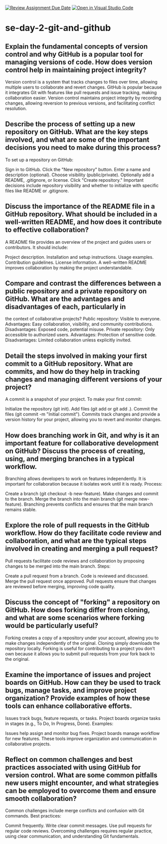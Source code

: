 [![Review Assignment Due Date](https://classroom.github.com/assets/deadline-readme-button-22041afd0340ce965d47ae6ef1cefeee28c7c493a6346c4f15d667ab976d596c.svg)](https://classroom.github.com/a/8wgCKhpZ)
[![Open in Visual Studio Code](https://classroom.github.com/assets/open-in-vscode-2e0aaae1b6195c2367325f4f02e2d04e9abb55f0b24a779b69b11b9e10269abc.svg)](https://classroom.github.com/online_ide?assignment_repo_id=15643449&assignment_repo_type=AssignmentRepo)
# se-day-2-git-and-github
## Explain the fundamental concepts of version control and why GitHub is a popular tool for managing versions of code. How does version control help in maintaining project integrity?
Version control is a system that tracks changes to files over time, allowing multiple users to collaborate and revert changes. GitHub is popular because it integrates Git with features like pull requests and issue tracking, making collaboration easier. Version control maintains project integrity by recording changes, allowing reversion to previous versions, and facilitating conflict resolution.


## Describe the process of setting up a new repository on GitHub. What are the key steps involved, and what are some of the important decisions you need to make during this process?
To set up a repository on GitHub:

Sign in to GitHub.
Click the "New repository" button.
Enter a name and description (optional).
Choose visibility (public/private).
Optionally add a README, .gitignore, or license.
Click "Create repository."
Important decisions include repository visibility and whether to initialize with specific files like README or .gitignore.


## Discuss the importance of the README file in a GitHub repository. What should be included in a well-written README, and how does it contribute to effective collaboration?

A README file provides an overview of the project and guides users or contributors. It should include:

Project description.
Installation and setup instructions.
Usage examples.
Contribution guidelines.
License information.
A well-written README improves collaboration by making the project understandable.

## Compare and contrast the differences between a public repository and a private repository on GitHub. What are the advantages and disadvantages of each, particularly in 
the context of collaborative projects?
Public repository: Visible to everyone.
Advantages: Easy collaboration, visibility, and community contributions.
Disadvantages: Exposed code, potential misuse.
Private repository: Only accessible to authorized users.
Advantages: Protection of sensitive code.
Disadvantages: Limited collaboration unless explicitly invited.


## Detail the steps involved in making your first commit to a GitHub repository. What are commits, and how do they help in tracking changes and managing different versions of your project?
A commit is a snapshot of your project. To make your first commit:

Initialize the repository (git init).
Add files (git add <filename> or git add .).
Commit the files (git commit -m "Initial commit").
Commits track changes and provide a version history for your project, allowing you to revert and monitor changes.


## How does branching work in Git, and why is it an important feature for collaborative development on GitHub? Discuss the process of creating, using, and merging branches in a typical workflow.
Branching allows developers to work on features independently. It is important for collaboration because it isolates work until it is ready.
Process:

Create a branch (git checkout -b new-feature).
Make changes and commit to the branch.
Merge the branch into the main branch (git merge new-feature).
Branching prevents conflicts and ensures that the main branch remains stable.



## Explore the role of pull requests in the GitHub workflow. How do they facilitate code review and collaboration, and what are the typical steps involved in creating and merging a pull request?
Pull requests facilitate code reviews and collaboration by proposing changes to be merged into the main branch.
Steps:

Create a pull request from a branch.
Code is reviewed and discussed.
Merge the pull request once approved.
Pull requests ensure that changes are reviewed before merging, improving code quality.



## Discuss the concept of "forking" a repository on GitHub. How does forking differ from cloning, and what are some scenarios where forking would be particularly useful?
Forking creates a copy of a repository under your account, allowing you to make changes independently of the original. Cloning simply downloads the repository locally.
Forking is useful for contributing to a project you don’t own because it allows you to submit pull requests from your fork back to the original.


## Examine the importance of issues and project boards on GitHub. How can they be used to track bugs, manage tasks, and improve project organization? Provide examples of how these tools can enhance collaborative efforts.
Issues track bugs, feature requests, or tasks. Project boards organize tasks in stages (e.g., To Do, In Progress, Done).
Examples:

Issues help assign and monitor bug fixes.
Project boards manage workflow for new features.
These tools improve organization and communication in collaborative projects.



## Reflect on common challenges and best practices associated with using GitHub for version control. What are some common pitfalls new users might encounter, and what strategies can be employed to overcome them and ensure smooth collaboration?
Common challenges include merge conflicts and confusion with Git commands.
Best practices:

Commit frequently.
Write clear commit messages.
Use pull requests for regular code reviews.
Overcoming challenges requires regular practice, using clear communication, and understanding Git fundamentals.






